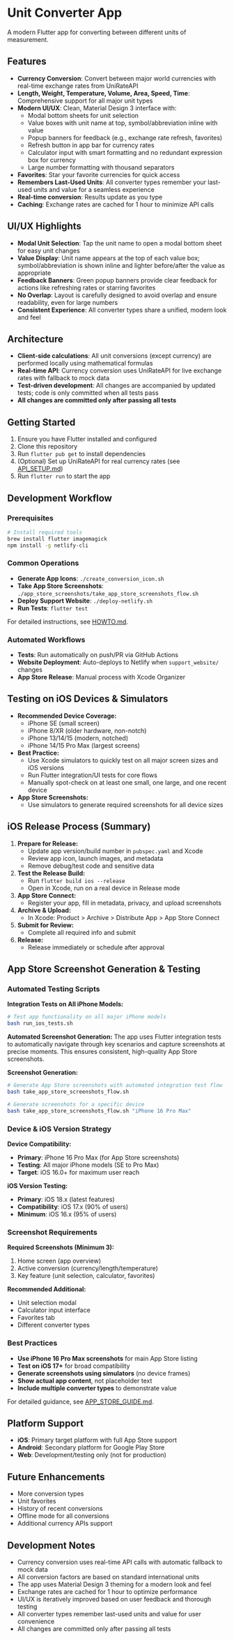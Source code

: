 # Unit Converter App

A modern Flutter app for converting between different units of measurement.

## Features

- **Currency Conversion**: Convert between major world currencies with real-time exchange rates from UniRateAPI
- **Length, Weight, Temperature, Volume, Area, Speed, Time**: Comprehensive support for all major unit types
- **Modern UI/UX**: Clean, Material Design 3 interface with:
  - Modal bottom sheets for unit selection
  - Value boxes with unit name at top, symbol/abbreviation inline with value
  - Popup banners for feedback (e.g., exchange rate refresh, favorites)
  - Refresh button in app bar for currency rates
  - Calculator input with smart formatting and no redundant expression box for currency
  - Large number formatting with thousand separators
- **Favorites**: Star your favorite currencies for quick access
- **Remembers Last-Used Units**: All converter types remember your last-used units and value for a seamless experience
- **Real-time conversion**: Results update as you type
- **Caching**: Exchange rates are cached for 1 hour to minimize API calls

## UI/UX Highlights

- **Modal Unit Selection**: Tap the unit name to open a modal bottom sheet for easy unit changes
- **Value Display**: Unit name appears at the top of each value box; symbol/abbreviation is shown inline and lighter before/after the value as appropriate
- **Feedback Banners**: Green popup banners provide clear feedback for actions like refreshing rates or starring favorites
- **No Overlap**: Layout is carefully designed to avoid overlap and ensure readability, even for large numbers
- **Consistent Experience**: All converter types share a unified, modern look and feel

## Architecture

- **Client-side calculations**: All unit conversions (except currency) are performed locally using mathematical formulas
- **Real-time API**: Currency conversion uses UniRateAPI for live exchange rates with fallback to mock data
- **Test-driven development**: All changes are accompanied by updated tests; code is only committed when all tests pass
- **All changes are committed only after passing all tests**

## Getting Started

1. Ensure you have Flutter installed and configured
2. Clone this repository
3. Run `flutter pub get` to install dependencies
4. (Optional) Set up UniRateAPI for real currency rates (see [API_SETUP.md](API_SETUP.md))
5. Run `flutter run` to start the app

## Development Workflow

### Prerequisites
```bash
# Install required tools
brew install flutter imagemagick
npm install -g netlify-cli
```

### Common Operations
- **Generate App Icons**: `./create_conversion_icon.sh`
- **Take App Store Screenshots**: `./app_store_screenshots/take_app_store_screenshots_flow.sh`
- **Deploy Support Website**: `./deploy-netlify.sh`
- **Run Tests**: `flutter test`

For detailed instructions, see [HOWTO.md](HOWTO.md).

### Automated Workflows
- **Tests**: Run automatically on push/PR via GitHub Actions
- **Website Deployment**: Auto-deploys to Netlify when `support_website/` changes
- **App Store Release**: Manual process with Xcode Organizer

## Testing on iOS Devices & Simulators

- **Recommended Device Coverage:**
  - iPhone SE (small screen)
  - iPhone 8/XR (older hardware, non-notch)
  - iPhone 13/14/15 (modern, notched)
  - iPhone 14/15 Pro Max (largest screens)
- **Best Practice:**
  - Use Xcode simulators to quickly test on all major screen sizes and iOS versions
  - Run Flutter integration/UI tests for core flows
  - Manually spot-check on at least one small, one large, and one recent device
- **App Store Screenshots:**
  - Use simulators to generate required screenshots for all device sizes

## iOS Release Process (Summary)

1. **Prepare for Release:**
   - Update app version/build number in `pubspec.yaml` and Xcode
   - Review app icon, launch images, and metadata
   - Remove debug/test code and sensitive data
2. **Test the Release Build:**
   - Run `flutter build ios --release`
   - Open in Xcode, run on a real device in Release mode
3. **App Store Connect:**
   - Register your app, fill in metadata, privacy, and upload screenshots
4. **Archive & Upload:**
   - In Xcode: Product > Archive > Distribute App > App Store Connect
5. **Submit for Review:**
   - Complete all required info and submit
6. **Release:**
   - Release immediately or schedule after approval

## App Store Screenshot Generation & Testing

### Automated Testing Scripts

**Integration Tests on All iPhone Models:**
```bash
# Test app functionality on all major iPhone models
bash run_ios_tests.sh
```

**Automated Screenshot Generation:**
The app uses Flutter integration tests to automatically navigate through key scenarios and capture screenshots at precise moments. This ensures consistent, high-quality App Store screenshots.

**Screenshot Generation:**
```bash
# Generate App Store screenshots with automated integration test flow
bash take_app_store_screenshots_flow.sh

# Generate screenshots for a specific device
bash take_app_store_screenshots_flow.sh "iPhone 16 Pro Max"
```

### Device & iOS Version Strategy

**Device Compatibility:**
- **Primary**: iPhone 16 Pro Max (for App Store screenshots)
- **Testing**: All major iPhone models (SE to Pro Max)
- **Target**: iOS 16.0+ for maximum user reach

**iOS Version Testing:**
- **Primary**: iOS 18.x (latest features)
- **Compatibility**: iOS 17.x (90% of users)
- **Minimum**: iOS 16.x (95% of users)

### Screenshot Requirements

**Required Screenshots (Minimum 3):**
1. Home screen (app overview)
2. Active conversion (currency/length/temperature)
3. Key feature (unit selection, calculator, favorites)

**Recommended Additional:**
- Unit selection modal
- Calculator input interface
- Favorites tab
- Different converter types

### Best Practices

- **Use iPhone 16 Pro Max screenshots** for main App Store listing
- **Test on iOS 17+** for broad compatibility
- **Generate screenshots using simulators** (no device frames)
- **Show actual app content**, not placeholder text
- **Include multiple converter types** to demonstrate value

For detailed guidance, see [APP_STORE_GUIDE.md](APP_STORE_GUIDE.md).

## Platform Support

- **iOS**: Primary target platform with full App Store support
- **Android**: Secondary platform for Google Play Store
- **Web**: Development/testing only (not for production)

## Future Enhancements

- More conversion types
- Unit favorites
- History of recent conversions
- Offline mode for all conversions
- Additional currency APIs support

## Development Notes

- Currency conversion uses real-time API calls with automatic fallback to mock data
- All conversion factors are based on standard international units
- The app uses Material Design 3 theming for a modern look and feel
- Exchange rates are cached for 1 hour to optimize performance
- UI/UX is iteratively improved based on user feedback and thorough testing
- All converter types remember last-used units and value for user convenience
- All changes are committed only after passing all tests
